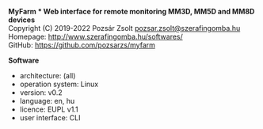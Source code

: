 **MyFarm * Web interface for remote monitoring MM3D, MM5D and MM8D devices**  
Copyright (C) 2019-2022 Pozsár Zsolt <pozsar.zsolt@szerafingomba.hu>  
Homepage: <http://www.szerafingomba.hu/softwares/>  
GitHub: <https://github.com/pozsarzs/myfarm>

**Software**

 - architecture:       (all)
 - operation system:   Linux
 - version:            v0.2
 - language:           en, hu
 - licence:            EUPL v1.1
 - user interface:     CLI
